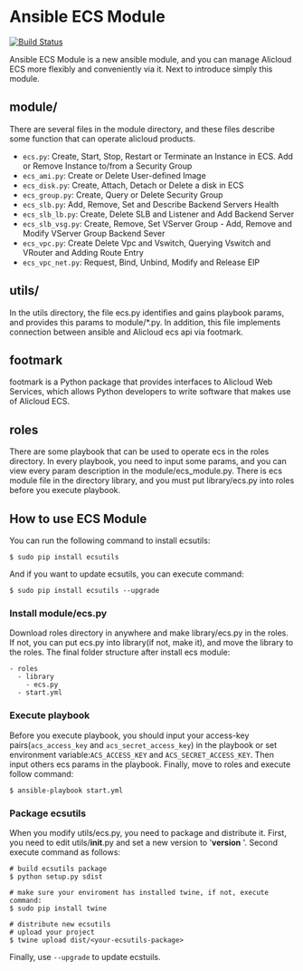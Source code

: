# Ansible ECS Module

[![Build Status](https://travis-ci.com/Click2Cloud/ansible-provider.svg?token=Wx2iAN1iXkuz3TJx88Mk&branch=0.1)](https://travis-ci.com/Click2Cloud/ansible-provider)

Ansible ECS Module is a new ansible module, and you can manage Alicloud ECS more flexibly and conveniently via it. Next to introduce simply this module.
## module/
There are several files in the module directory, and these files describe some function that can operate alicloud products.

- `ecs.py`: Create, Start, Stop, Restart or Terminate an Instance in ECS. Add or Remove Instance to/from a Security Group
- `ecs_ami.py`: Create or Delete User-defined Image
- `ecs_disk.py`: Create, Attach, Detach or Delete a disk in ECS
- `ecs_group.py`: Create, Query or Delete Security Group
- `ecs_slb.py`: Add, Remove, Set and Describe Backend Servers Health
- `ecs_slb_lb.py`: Create, Delete SLB and Listener and Add Backend Server
- `ecs_slb_vsg.py`: Create, Remove, Set VServer Group - Add, Remove and Modify VServer Group Backend Sever
- `ecs_vpc.py`: Create Delete Vpc and Vswitch, Querying Vswitch and VRouter and Adding Route Entry
- `ecs_vpc_net.py`: Request, Bind, Unbind, Modify and Release EIP

## utils/
In the utils directory, the file ecs.py identifies and gains playbook params, and provides this params to module/*.py. In addition, this file implements connection between ansible and Alicloud ecs api via footmark.

## footmark
footmark is a Python package that provides interfaces to Alicloud Web Services, which allows Python developers to write software that makes use of Alicloud ECS.

## roles
There are some playbook that can be used to operate ecs in the roles directory. In every playbook, you need to input some params, and you can view every param description in the module/ecs_module.py.
There is ecs module file in the directory library, and you must put library/ecs.py into roles before you execute playbook.


## How to use ECS Module
You can run the following command to install ecsutils:

	$ sudo pip install ecsutils
And if you want to update ecsutils, you can execute command:

	$ sudo pip install ecsutils --upgrade

### Install module/ecs.py
Download roles directory in anywhere and make library/ecs.py in the roles. If not, you can put ecs.py into library(if not, make it), and move the library to the roles. The final folder structure after install ecs module:

	- roles
	  - library
	    - ecs.py
	  - start.yml

### Execute playbook
Before you execute playbook, you should input your access-key pairs(`acs_access_key` and `acs_secret_access_key`) in the playbook or set environment variable:`ACS_ACCESS_KEY` and `ACS_SECRET_ACCESS_KEY`. Then input others ecs params in the playbook. Finally, move to roles and execute follow command:

	$ ansible-playbook start.yml

### Package ecsutils
When you modify utils/ecs.py, you need to package and distribute it. First, you need to edit utils/__init__.py and set a new version to '__version__ '. Second execute command as follows:

    # build ecsutils package
    $ python setup.py sdist

    # make sure your enviroment has installed twine, if not, execute command:
    $ sudo pip install twine

    # distribute new ecsutils
    # upload your project
	$ twine upload dist/<your-ecsutils-package>
Finally, use `--upgrade` to update ecstuils.

	   
